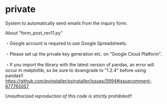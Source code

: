 # private
System to automatically send emails from the inquiry form.


About "form_post_rev11.py"

・Google account is required to use Google Spreadsheets.

・Please set up the private key generation etc. on "Google Cloud Platform".

・If you import the library with the latest version of pandas, an error will occur in matplotlib, so be sure to downgrade to "1.2.4" before using pandas!!
https://github.com/pyinstaller/pyinstaller/issues/5994#issuecomment-877765057

*Unauthorized reproduction of this code is strictly prohibited!!*
